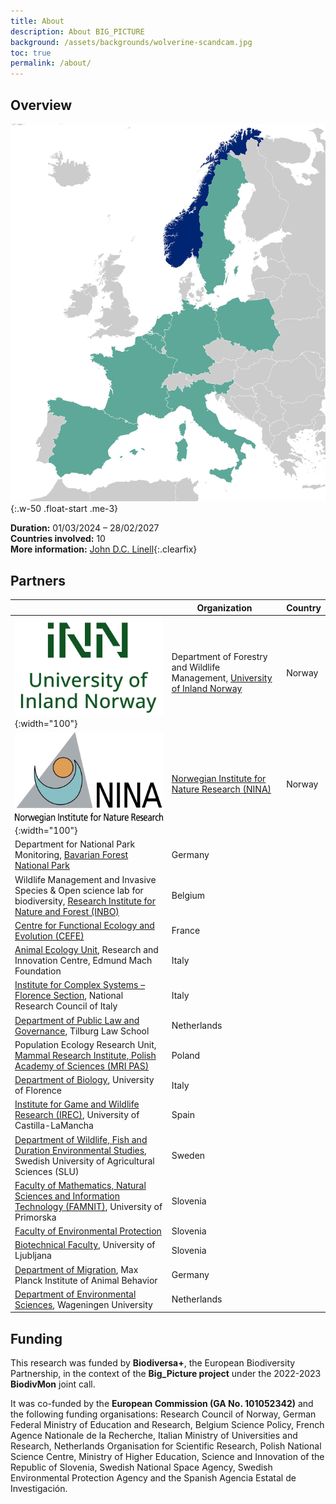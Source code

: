 ```yaml
---
title: About
description: About BIG_PICTURE
background: /assets/backgrounds/wolverine-scandcam.jpg 
toc: true
permalink: /about/
---
```


## Overview

![Map of partner countries](/assets/images/partner-countries.png){:.w-50 .float-start .me-3}

**Duration:** 01/03/2024 – 28/02/2027  
**Countries involved:** 10  
**More information:** [John D.C. Linell](mailto:john.linnell@inn.no){:.clearfix}

## Partners

&nbsp; | Organization | Country
--- | --- | ---
![logo](/assets/logos/inn.png){:width="100"} | Department of Forestry and Wildlife Management, [University of Inland Norway](https://www.inn.no/english/) | Norway
![logo](/assets/logos/nina.png){:width="100"} | [Norwegian Institute for Nature Research (NINA)](https://www.nina.no/english/) | Norway
 | Department for National Park Monitoring, [Bavarian Forest National Park](https://www.nationalpark-bayerischer-wald.bayern.de/english/research/) | Germany
 | Wildlife Management and Invasive Species & Open science lab for biodiversity, [Research Institute for Nature and Forest (INBO)](https://www.vlaanderen.be/inbo/en-gb/homepage/) | Belgium
 | [Centre for Functional Ecology and Evolution (CEFE)](https://www.cefe.cnrs.fr/en/) | France
 | [Animal Ecology Unit](https://cri.fmach.it/en/Research-activity/Research-Unit/Animal-Ecology), Research and Innovation Centre, Edmund Mach Foundation | Italy
 | [Institute for Complex Systems – Florence Section](https://www.isc.cnr.it/), National Research Council of Italy | Italy
 | [Department of Public Law and Governance](https://www.tilburguniversity.edu/about/schools/law/departments/plg), Tilburg Law School | Netherlands
 | Population Ecology Research Unit, [Mammal Research Institute, Polish Academy of Sciences (MRI PAS)](https://ibs.bialowieza.pl/en/institute/about-the-institute/) | Poland
 | [Department of Biology](https://www.bio.unifi.it/), University of Florence | Italy
 | [Institute for Game and Wildlife Research (IREC)](https://www.irec.es/en/), University of Castilla-LaMancha | Spain
 | [Department of Wildlife, Fish and Duration Environmental Studies](https://www.slu.se/en/departments/wildlife-fish-environmental-studies/), Swedish University of Agricultural Sciences (SLU) | Sweden
 | [Faculty of Mathematics, Natural Sciences and Information Technology (FAMNIT)](https://www.famnit.upr.si/en), University of Primorska | Slovenia
 | [Faculty of Environmental Protection](https://fvo.si/en/) | Slovenia
 | [Biotechnical Faculty](https://www.bf.uni-lj.si/en/), University of Ljubljana | Slovenia
 | [Department of Migration](https://www.ab.mpg.de/wikelski), Max Planck Institute of Animal Behavior | Germany
 | [Department of Environmental Sciences](https://research.wur.nl/en/organisations/department-of-environmental-sciences), Wageningen University | Netherlands

## Funding

This research was funded by **Biodiversa+**, the European Biodiversity Partnership, in the context of the **Big_Picture project** under the 2022-2023 **BiodivMon** joint call.

It was co-funded by the **European Commission (GA No. 101052342)** and the following funding organisations: Research Council of Norway, German Federal Ministry of Education and Research, Belgium Science Policy, French Agence Nationale de la Recherche, Italian Ministry of Universities and Research, Netherlands Organisation for Scientific Research, Polish National Science Centre, Ministry of Higher Education, Science and Innovation of the Republic of Slovenia, Swedish National Space Agency, Swedish Environmental Protection Agency and the Spanish Agencia Estatal de Investigación.
